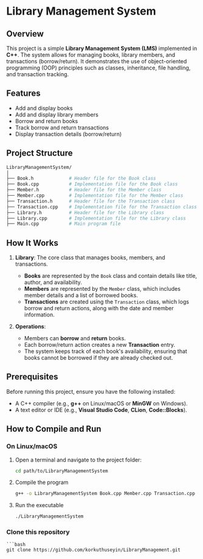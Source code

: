 # Library Management System

## Overview
This project is a simple **Library Management System (LMS)** implemented in **C++**. The system allows for managing books, library members, and transactions (borrow/return). It demonstrates the use of object-oriented programming (OOP) principles such as classes, inheritance, file handling, and transaction tracking.

## Features
- Add and display books
- Add and display library members
- Borrow and return books
- Track borrow and return transactions
- Display transaction details (borrow/return)
  
## Project Structure
```bash
LibraryManagementSystem/
│
├── Book.h             # Header file for the Book class
├── Book.cpp           # Implementation file for the Book class
├── Member.h           # Header file for the Member class
├── Member.cpp         # Implementation file for the Member class
├── Transaction.h      # Header file for the Transaction class
├── Transaction.cpp    # Implementation file for the Transaction class
├── Library.h          # Header file for the Library class
├── Library.cpp        # Implementation file for the Library class
├── Main.cpp           # Main program file
```

## How It Works

1. **Library**: The core class that manages books, members, and transactions.
   - **Books** are represented by the `Book` class and contain details like title, author, and availability.
   - **Members** are represented by the `Member` class, which includes member details and a list of borrowed books.
   - **Transactions** are created using the `Transaction` class, which logs borrow and return actions, along with the date and member information.

2. **Operations**:
   - Members can **borrow** and **return** books.
   - Each borrow/return action creates a new **Transaction** entry.
   - The system keeps track of each book's availability, ensuring that books cannot be borrowed if they are already checked out.

## Prerequisites

Before running this project, ensure you have the following installed:

- A C++ compiler (e.g., **g++** on Linux/macOS or **MinGW** on Windows).
- A text editor or IDE (e.g., **Visual Studio Code**, **CLion**, **Code::Blocks**).

## How to Compile and Run

### On Linux/macOS

1. Open a terminal and navigate to the project folder:

   ```bash
   cd path/to/LibraryManagementSystem
2. Compile the program
   ```bash
   g++ -o LibraryManagementSystem Book.cpp Member.cpp Transaction.cpp Library.cpp Main.cpp

3. Run the executable
   ```bash
   ./LibraryManagementSystem


### Clone this repository
    ```bash
    git clone https://github.com/korkuthuseyin/LibraryManagement.git
